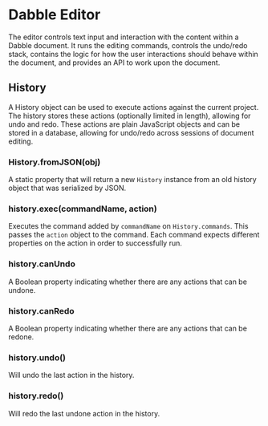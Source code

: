 # Dabble Editor

The editor controls text input and interaction with the content within a Dabble document. It runs the editing commands,
controls the undo/redo stack, contains the logic for how the user interactions should behave within the document, and
provides an API to work upon the document.


## History

A History object can be used to execute actions against the current project. The history stores these actions
(optionally limited in length), allowing for undo and redo. These actions are plain JavaScript objects and can be stored
in a database, allowing for undo/redo across sessions of document editing.

### History.fromJSON(obj)

A static property that will return a new `History` instance from an old history object that was serialized by JSON.

### history.exec(commandName, action)

Executes the command added by `commandName` on `History.commands`. This passes the `action` object to the command. Each
command expects different properties on the action in order to successfully run.

### history.canUndo

A Boolean property indicating whether there are any actions that can be undone.

### history.canRedo

A Boolean property indicating whether there are any actions that can be redone.

### history.undo()

Will undo the last action in the history.

### history.redo()

Will redo the last undone action in the history.

